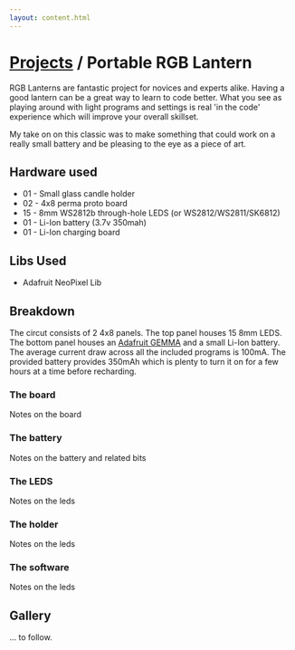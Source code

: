 ```yaml
---
layout: content.html
---
```


# [Projects][projects] / Portable RGB Lantern
RGB Lanterns are fantastic project for novices and experts alike. Having a good lantern can be a great way to learn to code better. What you see as playing around with light programs and settings is real 'in the code' experience which will improve your overall skillset. 

My take on on this classic was to make something that could work on a really small battery and be pleasing to the eye as a piece of art.

## Hardware used

- 01 - Small glass candle holder
- 02 - 4x8 perma proto board
- 15 - 8mm WS2812b through-hole LEDS (or WS2812/WS2811/SK6812)
- 01 - Li-Ion battery (3.7v 350mah)
- 01 - Li-Ion charging board

## Libs Used

- Adafruit NeoPixel Lib

## Breakdown
The circut consists of 2 4x8 panels. The top panel houses 15 8mm LEDS. The bottom panel houses an [Adafruit GEMMA][gemma] and a small Li-Ion battery. The average current draw across all the included programs is 100mA. The provided battery provides 350mAh which is plenty to turn it on for a few hours at a time before recharding.

### The board
Notes on the board

### The battery
Notes on the battery and related bits

### The LEDS
Notes on the leds

### The holder
Notes on the leds

### The software
Notes on the leds


## Gallery
... to follow.

[gemma]: x
[projects]: /maker/projects